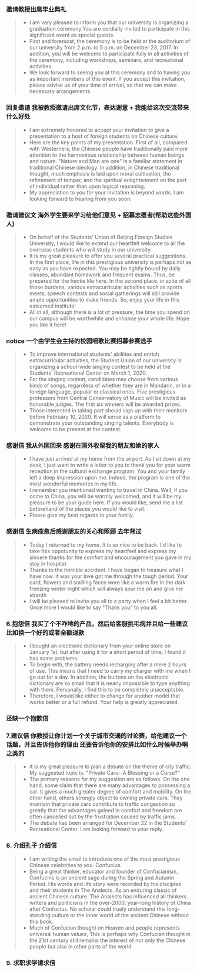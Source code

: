 ### 邀请教授出席毕业典礼
> - I am very pleased to inform you that our university is organizing a graduation ceremony.You are cordially invited to participate in this significant event as special guests.
> - First and foremost, the ceremony is to be held at the auditorium of our university from 2 p.m. to 5 p.m. on December 23, 2017. In addition, you will be welcome to participate fully in all activities of the ceremony, including workshops, seminars, and recreational activities.
> - We look forward to seeing you at this ceremony and to having you as important members of this event. If you accept this invitation, please advise us of your time of arrival, so that we can make necessary arrangements.

### 回复邀请  我被教授邀请出席文化节，表达谢意 + 我能给这次交流带来什么好处
> - I am extremely honored to accept your invitation to give a presentation to a host of foreign students on Chinese culture.
> - Here are the key points of my presentation. First of all, compared with Westerners, the Chinese people have traditionally paid more attention to the harmonious relationship between human beings and nature. "Nature and Man are one" is a familiar statement in traditional Chinese ideology. In addition, in Chinese traditional thought, much emphasis is laid upon moral cultivation, the refinement of temper, and the spiritual enlightenment on the part of individual rather than upon logical reasoning. 
> - My appreciation to you for your invitation is beyond words. I am looking forward to hearing from you soon.

### 邀请建议文  海外学生要来学习给他们意见 + 招募志愿者(帮助这些外国人)
> - On behalf of the Students' Union of Beijing Foreign Studies University, I would like to extend our heartfelt welcome to all the overseas students who will study in our university.
> - It is my great pleasure to offer you several practical suggestions. In the first place, life in this prestigious university is perhaps not as easy as you have expected. You may be tightly bound by daily classes, abundant homework and frequent exams. Thus, be prepared for the hectie life here. In the second place, in spite of all those burdens, various extracurricular activities such as sports meets, speech contests and social gatherings will still provide ample opportunities to make friends. So, enjoy your life in this esteemed institute!
> - All in all, although there is a lot of pressure, the time you spend on our campus will be worthwhile and enhance your whole life. Hope you like it here! 

### notice  一个由学生会主持的校园唱歌比赛招募参赛选手
> - To improve international students' abilities and enrich extracurricular activities, the Student Union of our university is organizing a school-wide singing contest to be held at the Students' Recreational Center on March 1, 2020.
> - For the singing contest, candidates may choose from various kinds of songs, regardless of whether they are in Mandarin, or in a foreign language, popular or classical ones. Five prestigious professors from Central Conservatory of Music will be invited as honorable judges. The first six winners will be awarded prizes.
>-  Those interested in taking part should sign up with their monitors before February 10, 2020. It will serve as a platform to demonstrate your outstanding singing talents. Everybody is welcome to be present at the contest.

### 感谢信  我从外国回来 感谢在国外收留我的朋友和她的家人
> - I have just arrived at my home from the airport. As I sit down at my desk, I just want to write a letter to you to thank you for your warm reception in the cultural exchange program. You and your family left a deep impression upon me. Indeed, the program is one of the most wonderful memories in my life.
> - I remember you mentioned wanting to travel in China. Well, if you come to China, you will be warmly welcomed, and it will be my pleasure to be your guide here. If you would like, send me a list beforehand of the places you would like to visit.
> - Please give my best regards to your family.

### 感谢信  生病痊愈后感谢朋友的关心和照顾 去年背过
> - Today I returned to my home. It is so nice to be back. I'd like to take this oppotunity to express my heartfeel and express my sincere thanks for the comfort and encouragement you gave in my stay in hospital.
> - Thanks to the horrible accident. I have began to treasure what I have now. It was your love got me through the tough period. Your card, flowers and smilling faces were like a warm fire in the dark freezing winter night which will always spur me on and give me strenth
> - I will be pleased to invite you all to a party when I feel a bit better. Once more I would like to say "Thank you" to you all.

### 6.抱怨信  我买了个不咋地的产品，然后给客服挑毛病并且给一些建议 比如换一个好的或者全额退款
> - I bought an electronic dictionary from your online store on January 1st, but after using it for a short period of time, I found it has some problems.
> - To begin with, the battery needs recharging after a mere 2 hours of use. This means that I need to carry my charger with me when I go out for a day. In addition, the buttons on the electronic dictionary are so small that it is nearly impossible to type anything with them. Personally, I find this to be completely unacceptable.
> - Therefore, I would like either to change for another model that works better or a full refund. Your help is greatly appreciated.

### 还缺一个抱歉信


### 7.建议信 你教授让你计划一个关于城市交通的讨论赛，给他建议一个话题，并且告诉他你的理由  还要告诉他你的安排比如什么时候举办啊之类的
> - It is my great pleasure to plan a debate on the theme of city traffic. My suggested topic is: "Private Cars--A Blessing or a Curse?"
> - The primary reasons for my suggestion are as follows. On the one hand, some claim that there are many advantages to possessing a car. It gives a much greater degree of comfort and mobility. On the other hand, others strongly object to owning private cars. They maintain that private cars contribute to traffic congestion so greatly that the advantages gained in comfort and freedom are often cancelled out by the frustration caused by traffic jams.
> - The debate has been arranged for December 22 in the Students' Recreational Center. I am looking forward to your reply.

### 8. 介绍孔子 介绍信
> - I am writing the email to introduce one of the most prestigious Chinese celebrities to you. Confucius.
> - Being a great thinker, educator and founder of Confucianism, Confucins is an ancient sage during the Spring and Autumn Period. His words and life story were recorded by his disciples and their students in The Analects. As an enduring classic of ancient Chinese culture. The Analects has influenced all thinkers. writers and politicians in the over-2000. year-long history of China after Confucius. No scholar could truely understand this long- standing culture or the inner world of the ancient Chinese without this book. 
> - Much of Confucian thought on Heaven and people represents universal human values, This is perhaps why Confucian thought in the 21st century still remains the interest of not only the Chinese people but also in other parts of the world

### 9. 求职求学请求信